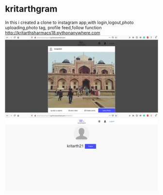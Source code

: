 # kritarthgram
In this i created a clone to instagram app,with login,logout,photo uploading,photo tag, profile feed,follow function
http://kritarthsharmacs18.pythonanywhere.com
<img src="https://github.com/kritarth2121/kritarthgram/blob/master/Screenshot%20(173).png">
<img src="https://github.com/kritarth2121/kritarthgram/blob/master/Screenshot%20(174).png">

